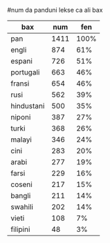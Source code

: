#num da panduni lekse ca ali bax

| bax | num | fen |
|-----|-----|-----|
| pan | 1411 | 100% |
| engli | 874 | 61% |
| espani | 726 | 51% |
| portugali | 663 | 46% |
| fransi | 654 | 46% |
| rusi | 562 | 39% |
| hindustani | 500 | 35% |
| niponi | 387 | 27% |
| turki | 368 | 26% |
| malayi | 346 | 24% |
| cini | 283 | 20% |
| arabi | 277 | 19% |
| farsi | 229 | 16% |
| coseni | 217 | 15% |
| bangli | 211 | 14% |
| swahili | 202 | 14% |
| vieti | 108 | 7% |
| filipini | 48 | 3% |
